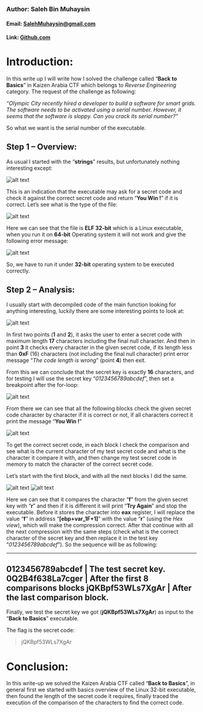 ### Author: Saleh Bin Muhaysin
#### Email: [SalehMuhaysin@gmail.com](SalehMuhaysin@gmail.com)
#### Link: [Github.com](https://github.com/salehmuhaysin)

# Introduction:

In this write up I will write how I solved the challenge called “**Back to Basics**” in Kaizen Arabia
CTF which belongs to _Reverse Engineering_ category. The request of the challenge as following:

*“Olympic City recently hired a developer to build a software for smart grids. The software needs
to be activated using a serial number. However, it seems that the software is sloppy. Can you crack
its serial number?”*

So what we want is the serial number of the executable.


## Step 1 – Overview:

As usual I started with the “**strings**” results, but unfortunately nothing interesting except:

![alt text](https://image.ibb.co/nE3TSH/1.png)

This is an indication that the executable may ask for a secret code and check it against the correct
secret code and return “**You Win !**” if it is correct. Let’s see what is the type of the file:

![alt text](https://preview.ibb.co/ezSYux/2.png)

Here we can see that the file is **ELF 32-bit** which is a Linux executable, when you run it on **64-bit**
Operating system it will not work and give the following error message:

![alt text](https://preview.ibb.co/kZWF7H/3.png)

So, we have to run it under **32-bit** operating system to be executed correctly.



## Step 2 – Analysis:

I usually start with decompiled code of the main function looking for anything interesting, luckily
there are some interesting points to look at:

![alt text](https://image.ibb.co/hNOTSH/5.png)

In first two points (**1** and **2**), it asks the user to enter a secret code with maximum length **17**
characters including the final null character. And then in point **3** it checks every character in the
given secret code, if its length less than **0xF** (16) characters (not including the final null character) print error
message “_The code length is wrong_” (point **4**) then exit.

From this we can conclude that the secret key is exactly **16** characters, and for testing I will use
the secret key “_0123456789abcdef_”, then set a breakpoint after the for-loop:

![alt text](https://preview.ibb.co/jwXcMc/6.png)

From there we can see that all the following blocks check the given secret code character by
character if it is correct or not, if all characters correct it print the message “**You Win !**”

![alt text](https://image.ibb.co/d4zrgc/7.png)


To get the correct secret code, in each block I check the comparison and see what is the current
character of my test secret code and what is the character it compare it with, and then change my
test secret code in memory to match the character of the correct secret code. 

Let’s start with the first block, and with all the next blocks I did the same.

![alt text](https://image.ibb.co/nanzZx/8.png)
![alt text](https://image.ibb.co/gBUrgc/9.png)


Here we can see that it compares the character “**f**” from the given secret key with “**r**” and then if it
is different it will print “**Try Again**” and stop the executable. Before it stores the character into
**eax** register, I will replace the value “**f**” in address “**\[ebp+var_1F+1\]**” with the value “**r**” (using
the _Hex view_), which will make the compression correct. After that continue with all the next
compression with the same steps (check what is the correct character of the secret key and then
replace it in the test key “_0123456789abcdef_”).
So the sequence will be as following:

------------------------------------------------------------
0123456789abcdef | The test secret key.
0Q2B4f638La7cger | After the first 8 comparisons blocks
jQKBpf53WLs7XgAr | After the last comparison block.
------------------------------------------------------------

Finally, we test the secret key we got (**jQKBpf53WLs7XgAr**) as input to the “**Back to Basics**” executable.

The flag is the secret code:

> jQKBpf53WLs7XgAr

# Conclusion:

In this write-up we solved the Kaizen Arabia CTF called “**Back to Basics**”, in general first we
started with basics overview of the Linux 32-bit executable, then found the length of the secret
code it requires, finally traced the execution of the comparison of the characters to find the correct
code.
